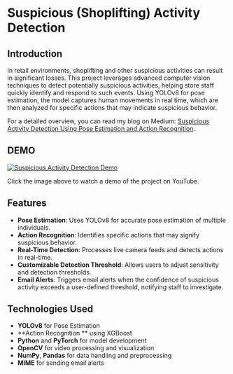 # Suspicious (Shoplifting) Activity Detection

## Introduction

In retail environments, shoplifting and other suspicious activities can result in significant losses. This project leverages advanced computer vision techniques to detect potentially suspicious activities, helping store staff quickly identify and respond to such events. Using YOLOv8 for pose estimation, the model captures human movements in real time, which are then analyzed for specific actions that may indicate suspicious behavior.

For a detailed overview, you can read my blog on Medium: [Suspicious Activity Detection Using Pose Estimation and Action Recognition](https://medium.com/@sg.sparsh06/suspicious-activity-shoplifting-detection-using-yolov8-pose-estimation-and-classification-b59fd73cdba3).

## DEMO

[![Suspicious Activity Detection Demo](https://github.com/user-attachments/assets/355be203-402e-4648-9f43-f8e4b67026e8)](https://www.youtube.com/watch?v=oL9wGJXr-SM)

Click the image above to watch a demo of the project on YouTube.


## Features

- **Pose Estimation**: Uses YOLOv8 for accurate pose estimation of multiple individuals.
- **Action Recognition**: Identifies specific actions that may signify suspicious behavior.
- **Real-Time Detection**: Processes live camera feeds and detects actions in real-time.
- **Customizable Detection Threshold**: Allows users to adjust sensitivity and detection thresholds.
- **Email Alerts**: Triggers email alerts when the confidence of suspicious activity exceeds a user-defined threshold, notifying staff to investigate.

## Technologies Used

- **YOLOv8** for Pose Estimation
- **Action Recognition ** using XGBoost
- **Python** and **PyTorch** for model development
- **OpenCV** for video processing and visualization
- **NumPy**, **Pandas** for data handling and preprocessing
- **MIME** for sending email alerts

